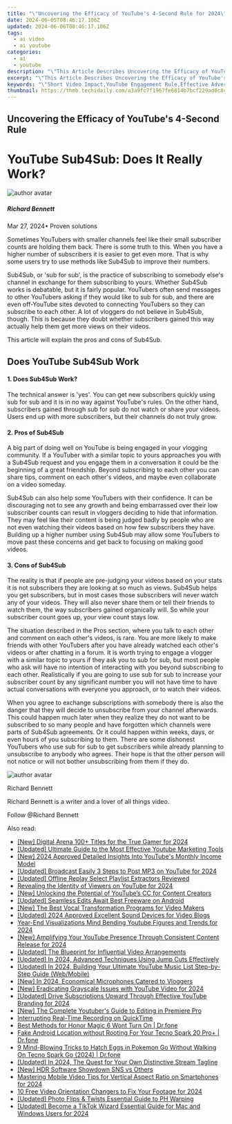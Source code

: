 ```yaml
---
title: "\"Uncovering the Efficacy of YouTube's 4-Second Rule for 2024\""
date: 2024-06-05T08:46:17.106Z
updated: 2024-06-06T08:46:17.106Z
tags:
  - ai video
  - ai youtube
categories:
  - ai
  - youtube
description: "\"This Article Describes Uncovering the Efficacy of YouTube's 4-Second Rule for 2024\""
excerpt: "\"This Article Describes Uncovering the Efficacy of YouTube's 4-Second Rule for 2024\""
keywords: "\"Short Video Impact,YouTube Engagement Rule,Effective Advertising Snippets,Four-Second Content Benefits,Brief Videos Effectiveness,Efficient YouTube Strategies,Momentum in Minute Media\""
thumbnail: https://thmb.techidaily.com/a3a9fc7f1967fe6814b7bcf229ad0c8c09fecb880f152e3279a23ce2f1e6acd7.jpg
---
```


## Uncovering the Efficacy of YouTube's 4-Second Rule

# YouTube Sub4Sub: Does It Really Work?

![author avatar](https://images.wondershare.com/filmora/article-images/richard-bennett.jpg)

##### Richard Bennett

 Mar 27, 2024• Proven solutions

 Sometimes YouTubers with smaller channels feel like their small subscriber counts are holding them back. There is some truth to this. When you have a higher number of subscribers it is easier to get even more. That is why some users try to use methods like Sub4Sub to improve their numbers.

 Sub4Sub, or 'sub for sub', is the practice of subscribing to somebody else's channel in exchange for them subscribing to yours. Whether Sub4Sub works is debatable, but it is fairly popular. YouTubers often send messages to other YouTubers asking if they would like to sub for sub, and there are even off-YouTube sites devoted to connecting YouTubers so they can subscribe to each other. A lot of vloggers do not believe in Sub4Sub, though. This is because they doubt whether subscribers gained this way actually help them get more views on their videos.

 This article will explain the pros and cons of Sub4Sub.

## Does YouTube Sub4Sub Work

#### 1\. Does Sub4Sub Work?

 The technical answer is 'yes'. You can get new subscribers quickly using sub for sub and it is in no way against YouTube's rules. On the other hand, subscribers gained through sub for sub do not watch or share your videos. Users end up with more subscribers, but their channels do not truly grow.

#### 2\. Pros of Sub4Sub

 A big part of doing well on YouTube is being engaged in your vlogging community. If a YouTuber with a similar topic to yours approaches you with a Sub4Sub request and you engage them in a conversation it could be the beginning of a great friendship. Beyond subscribing to each other you can share tips, comment on each other's videos, and maybe even collaborate on a video someday.

 Sub4Sub can also help some YouTubers with their confidence. It can be discouraging not to see any growth and being embarrassed over their low subscriber counts can result in vloggers deciding to hide that information. They may feel like their content is being judged badly by people who are not even watching their videos based on how few subscribers they have. Building up a higher number using Sub4Sub may allow some YouTubers to move past these concerns and get back to focusing on making good videos.

#### 3\. Cons of Sub4Sub

 The reality is that if people are pre-judging your videos based on your stats it is not subscribers they are looking at so much as views. Sub4Sub helps you get subscribers, but in most cases those subscribers will never watch any of your videos. They will also never share them or tell their friends to watch them, the way subscribers gained organically will. So while your subscriber count goes up, your view count stays low.

 The situation described in the Pros section, where you talk to each other and comment on each other's videos, is rare. You are more likely to make friends with other YouTubers after you have already watched each other's videos or after chatting in a forum. It is worth trying to engage a vlogger with a similar topic to yours if they ask you to sub for sub, but most people who ask will have no intention of interacting with you beyond subscribing to each other. Realistically if you are going to use sub for sub to increase your subscriber count by any significant number you will not have time to have actual conversations with everyone you approach, or to watch their videos.

 When you agree to exchange subscriptions with somebody there is also the danger that they will decide to unsubscribe from your channel afterwards. This could happen much later when they realize they do not want to be subscribed to so many people and have forgotten which channels were parts of Sub4Sub agreements. Or it could happen within weeks, days, or even hours of you subscribing to them. There are some dishonest YouTubers who use sub for sub to get subscribers while already planning to unsubscribe to anybody who agrees. Their hope is that the other person will not notice or will not bother unsubscribing from them if they do.

![author avatar](https://images.wondershare.com/filmora/article-images/richard-bennett.jpg)

Richard Bennett

Richard Bennett is a writer and a lover of all things video.

Follow @Richard Bennett

<span class="atpl-alsoreadstyle">Also read:</span>
<div><ul>
<li><a href="https://facebook-video-footage.techidaily.com/new-digital-arena-100plus-titles-for-the-true-gamer-for-2024/"><u>[New] Digital Arena  100+ Titles for the True Gamer for 2024</u></a></li>
<li><a href="https://facebook-video-footage.techidaily.com/updated-ultimate-guide-to-the-most-effective-youtube-marketing-tools/"><u>[Updated] Ultimate Guide to the Most Effective Youtube Marketing Tools</u></a></li>
<li><a href="https://facebook-video-footage.techidaily.com/new-2024-approved-detailed-insights-into-youtubes-monthly-income-model/"><u>[New] 2024 Approved  Detailed Insights Into YouTube's Monthly Income Model</u></a></li>
<li><a href="https://facebook-video-footage.techidaily.com/updated-broadcast-easily-3-steps-to-post-mp3-on-youtube-for-2024/"><u>[Updated] Broadcast Easily  3 Steps to Post MP3 on YouTube for 2024</u></a></li>
<li><a href="https://facebook-video-footage.techidaily.com/updated-offline-replay-select-playlist-extractors-reviewed/"><u>[Updated] Offline Replay  Select Playlist Extractors Reviewed</u></a></li>
<li><a href="https://facebook-video-footage.techidaily.com/revealing-the-identity-of-viewers-on-youtube-for-2024/"><u>Revealing the Identity of Viewers on YouTube for 2024</u></a></li>
<li><a href="https://facebook-video-footage.techidaily.com/new-unlocking-the-potential-of-youtubes-cc-for-content-creators/"><u>[New] Unlocking the Potential of YouTube’s CC for Content Creators</u></a></li>
<li><a href="https://facebook-video-footage.techidaily.com/updated-seamless-edits-await-best-freeware-on-android/"><u>[Updated] Seamless Edits Await  Best Freeware on Android</u></a></li>
<li><a href="https://facebook-video-footage.techidaily.com/new-the-best-vocal-transformation-programs-for-video-makers/"><u>[New] The Best Vocal Transformation Programs for Video Makers</u></a></li>
<li><a href="https://facebook-video-footage.techidaily.com/updated-2024-approved-excellent-sound-devices-for-video-blogs/"><u>[Updated] 2024 Approved  Excellent Sound Devices for Video Blogs</u></a></li>
<li><a href="https://facebook-video-footage.techidaily.com/year-end-visualizations-mind-bending-youtube-figures-and-trends-for-2024/"><u>Year-End Visualizations  Mind Bending Youtube Figures and Trends for 2024</u></a></li>
<li><a href="https://facebook-video-footage.techidaily.com/new-amplifying-your-youtube-presence-through-consistent-content-release-for-2024/"><u>[New] Amplifying Your YouTube Presence Through Consistent Content Release for 2024</u></a></li>
<li><a href="https://facebook-video-footage.techidaily.com/updated-the-blueprint-for-influential-video-arrangements/"><u>[Updated] The Blueprint for Influential Video Arrangements</u></a></li>
<li><a href="https://facebook-video-footage.techidaily.com/updated-in-2024-advanced-techniques-using-jump-cuts-effectively/"><u>[Updated] In 2024, Advanced Techniques  Using Jump Cuts Effectively</u></a></li>
<li><a href="https://facebook-video-footage.techidaily.com/updated-in-2024-building-your-ultimate-youtube-music-list-step-by-step-guide-webmobile/"><u>[Updated] In 2024, Building Your Ultimate YouTube Music List  Step-by-Step Guide (Web/Mobile)</u></a></li>
<li><a href="https://facebook-video-footage.techidaily.com/new-in-2024-economical-microphones-catered-to-vloggers/"><u>[New] In 2024, Economical Microphones Catered to Vloggers</u></a></li>
<li><a href="https://facebook-video-footage.techidaily.com/new-eradicating-grayscale-issues-with-youtube-video-for-2024/"><u>[New] Eradicating Grayscale Issues with YouTube Video for 2024</u></a></li>
<li><a href="https://facebook-video-footage.techidaily.com/updated-drive-subscriptions-upward-through-effective-youtube-branding-for-2024/"><u>[Updated] Drive Subscriptions Upward Through Effective YouTube Branding for 2024</u></a></li>
<li><a href="https://facebook-video-footage.techidaily.com/new-the-complete-youtubers-guide-to-editing-in-premiere-pro/"><u>[New] The Complete Youtuber's Guide to Editing in Premiere Pro</u></a></li>
<li><a href="https://on-screen-recording.techidaily.com/interrupting-real-time-recording-on-quicktime/"><u>Interrupting Real-Time Recording on QuickTime</u></a></li>
<li><a href="https://howto.techidaily.com/best-methods-for-honor-magic-6-wont-turn-on-drfone-by-drfone-fix-android-problems-fix-android-problems/"><u>Best Methods for Honor Magic 6 Wont Turn On | Dr.fone</u></a></li>
<li><a href="https://android-location.techidaily.com/fake-android-location-without-rooting-for-your-tecno-spark-20-proplus-drfone-by-drfone-virtual/"><u>Fake Android Location without Rooting For Your Tecno Spark 20 Pro+ | Dr.fone</u></a></li>
<li><a href="https://android-pokemon-go.techidaily.com/9-mind-blowing-tricks-to-hatch-eggs-in-pokemon-go-without-walking-on-tecno-spark-go-2024-drfone-by-drfone-virtual-android/"><u>9 Mind-Blowing Tricks to Hatch Eggs in Pokemon Go Without Walking On Tecno Spark Go (2024) | Dr.fone</u></a></li>
<li><a href="https://tiktok-video-recordings.techidaily.com/updated-in-2024-the-quest-for-your-own-distinctive-stream-tagline/"><u>[Updated] In 2024, The Quest for Your Own Distinctive Stream Tagline</u></a></li>
<li><a href="https://some-knowledge.techidaily.com/new-hdr-software-showdown-sns-vs-others/"><u>[New] HDR Software Showdown  SNS vs Others</u></a></li>
<li><a href="https://smart-video-creator.techidaily.com/mastering-mobile-video-tips-for-vertical-aspect-ratio-on-smartphones-for-2024/"><u>Mastering Mobile Video Tips for Vertical Aspect Ratio on Smartphones for 2024</u></a></li>
<li><a href="https://ai-vdieo-software.techidaily.com/10-free-video-orientation-changers-to-fix-your-footage-for-2024/"><u>10 Free Video Orientation Changers to Fix Your Footage for 2024</u></a></li>
<li><a href="https://extra-guidance.techidaily.com/updated-photo-flips-and-twists-essential-guide-to-ph-warping/"><u>[Updated] Photo Flips & Twists  Essential Guide to PH Warping</u></a></li>
<li><a href="https://tiktok-videos.techidaily.com/updated-become-a-tiktok-wizard-essential-guide-for-mac-and-windows-users-for-2024/"><u>[Updated] Become a TikTok Wizard  Essential Guide for Mac and Windows Users for 2024</u></a></li>
</ul></div>

<ins class="adsbygoogle"
      style="display:block"
      data-ad-client="ca-pub-7571918770474297"
      data-ad-slot="8358498916"
      data-ad-format="auto"
      data-full-width-responsive="true"></ins>